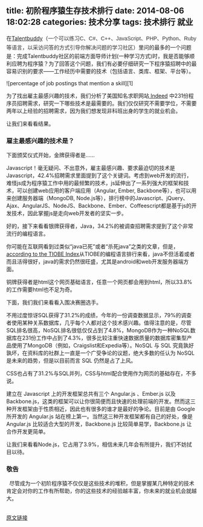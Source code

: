 title: 初阶程序猿生存技术排行
date: 2014-08-06 18:02:28
categories: 技术分享
tags: 技术排行 就业 
---
<p>在<a target="_blank" href="http://www.talentbuddy.co/">Talentbuddy</a>（<span style="color: rgb(51, 51, 51); font-family: Helvetica, Tahoma, Arial, sans-serif; font-size: 14px; line-height: 24px;">一个可以练习C、C#、C++、JavaScript、PHP、Python、Ruby等语言，以采访问答的方式引导你解决问题的学习社区</span>）里问的最多的一个问题是：完成Talentbuddy社区的前端方面导师计划(一种学习方式)时，我是否能够顺利应聘为程序猿？为了回答这个问题，我们有必要仔细研究一下程序猿招聘中的最容易识别的要求——工作经历中需要的技术（包括语言、类库、框架、平台等）。</p><!--more-->
![percentage of job postings that mention a skill][1]
<p>为了找出雇主最感兴趣的技术，我们分析了美国知名求职网站<a target="_blank" href="http://www.indeed.com/"> Indeed</a> 中231份程序员招聘需求，研究一下哪些技术是最需要的。我们仅仅研究不需要学位，不需要两年以上经验的招聘需求，因为我们想发现非科班出身的学生的就业机会。</p><p>让我们来看看结果。</p><h3>雇主最感兴趣的技术是？</h3><p>下面颁奖仪式开始，金牌获得者是……</p><p>Javascript！毫无疑问、不出意外，雇主最感兴趣、要求最迫切的技术是Javascript，42.4%招聘需求里面提到了这个关键词。考虑到web开发的流行，难怪js成为程序猿工作中用的最频繁的技术，js延伸出了一系列强大的框架和技术，可以创建web应用的客户端应用（Angular, Ember, Backbone等），也可以用来创建服务器端（MongoDB, Node.js等），排行榜中的Javascript、jQuery、Ajax、AngularJS、NodeJS、Backbone、Ember、Coffeescript都是基于js的开发技术，因此掌握js是走向web开发者的坚实一步。</p><p>好的，接下来看看银牌获得者，Java，34.2%的被调查招聘需求提到了这个非常流行的编程语言。</p><p>你可能在互联网看到过类似“java已死”或者“杀死java”之类的文章，但是，<a target="_blank" href="http://www.tiobe.com/index.php/content/paperinfo/tpci/index.html">according to the TIOBE Index</a>从TIOBE的编程语言排行来看，java不但活着或者而且活得很好，java的需求仍然很旺盛，尤其是android和web开发服务器端方面。</p><p>铜牌获得者是html这个网页基础语言，任意一个网页都会用到html，所以33.8%的工作需要html也不足为奇。</p><p>下面，我们我们来看看入围决赛圈选手。</p><p>不用过度惊讶SQL获得了31.2%的成绩，今年的一份调查数据显示，79%的调查者使用某种关系数据库，几乎每个人都对这个技术感兴趣。值得注意的是，尽管SQL排名很高，NoSQL排名很低仅仅占到了4.8%，MongoDB作为一种NoSQL数据库在231份工作中占到了4.3%，很多比较注重快速数据质量的数据库密集型产品使用了MongoDB（例如，Craigslist和Expedia等）。NoSQL 与 SQL 究竟孰好孰坏，在资料库的社群上一直是一个广受争论的议题，绝大多数的任认为 NoSQL 是未来的趋势，但是以目前而言 SQL 仍然是占了上风。</p><p>CSS也占有了31.2%与SQL并列，CSS与html配合使用作为网页的基础存在，不多说。</p><p>建立在 Javascript 上的开发框架总共有三个 Angular.js 、Ember.js 以及 Backbone.js，这类的框架可以让你很简便而且快速的处理前端的开发。然而这三种开发框架由于性质相近，因此也有很多的谁才是最好的争论。目前是由 Google 所开发的 Angular.js 站在榜上第一。当然这三种开发框架都有自己的好处，像是 Angular.js 比较适合大型的开发，Backbone.js 比较简单易学，Backbone.js 让合作开发更简单。<br /></p><p>让我们来看看Node.js，它占用了3.9%，相信未来几年会有所提升，我们不妨拭目以待。</p><h3>敬告</h3><div><span style="white-space:pre">	</span>尽管成为一个初阶程序猿不仅仅是这些技术的堆积，但是掌握某几种特定的技术肯定会对你的工作有所帮助，你的这些技术的经验越丰富，你未来的就业机会就越大。</div><div><br /></div>

<a href="https://medium.com/@talentbuddy/top-tech-skills-required-for-entry-level-programming-jobs-4bc7ee84d722" target="_blank">原文链接</a>

  [1]: http://popimages.b0.upaiyun.com/percentage_of_job_postings_that_mention_a_skill.png